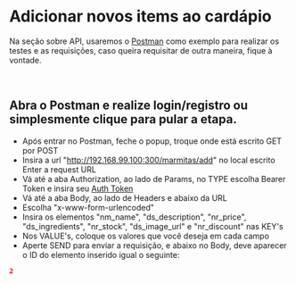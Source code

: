 # Adicionar novos items ao cardápio
Na seção sobre API, usaremos o [Postman](https://www.getpostman.com/downloads/) como exemplo para realizar os testes e as requisições, caso queira requisitar de outra maneira, fique à vontade.

&nbsp;

## Abra o Postman e realize login/registro ou simplesmente clique para pular a etapa.
* Após entrar no Postman, feche o popup, troque onde está escrito GET por POST
* Insira a url "http://192.168.99.100:300/marmitas/add" no local escrito Enter a request URL
* Vá até a aba Authorization, ao lado de Params, no TYPE escolha Bearer Token e insira seu [Auth Token](/documentation/11-Gerando-Auth-token.md)
* Vá até a aba Body, ao lado de Headers e abaixo da URL
* Escolha "x-www-form-urlencoded"
* Insira os elementos "nm_name", "ds_description", "nr_price", "ds_ingredients", "nr_stock", "ds_image_url" e "nr_discount" nas KEY's
* Nos VALUE's, coloque os valores que você deseja em cada campo
* Aperte SEND para enviar a requisição, e abaixo no Body, deve aparecer o ID do elemento inserido igual o seguinte:
```json
2
```